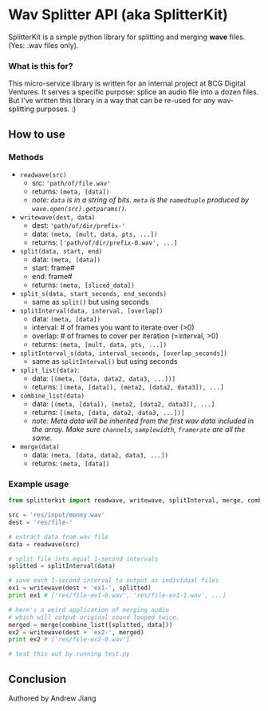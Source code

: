 # Wav Splitter API (aka SplitterKit)

SplitterKit is a simple python library for splitting and merging **wave** files. (Yes: .wav files only).

### What is this for?

This micro-service library is written for an internal project at BCG Digital Ventures. It serves a specific purpose: splice an audio file into a dozen files. But I've written this library in a way that can be re-used for any wav-splitting purposes. :)

## How to use

### Methods
* `readwave(src)`
  * src: `'path/of/file.wav'`
  * returns: `(meta, [data])`
  * *note: `data` is in a string of bits. `meta` is the `namedtuple` produced by `wave.open(src).getparams()`.*
* `writewave(dest, data)`
  * dest: `'path/of/dir/prefix-'`
  * data: `(meta, [mult, data, pts, ...])`
  * returns: `['path/of/dir/prefix-0.wav', ...]`
* `split(data, start, end)`
  * data: `(meta, [data])`
  * start: frame#
  * end: frame#
  * returns: `(meta, [sliced_data])`
* `split_s(data, start_seconds, end_seconds)`
  * same as `split()` but using seconds
* `splitInterval(data, interval, [overlap])`
  * data: `(meta, [data])`
  * interval: # of frames you want to iterate over (>0)
  * overlap: # of frames to cover per iteration (=interval, >0)
  * returns: `(meta, [mult, data, pts, ...])`
* `splitInterval_s(data, interval_seconds, [overlap_seconds])`
  * same as `splitInterval()` but using seconds
* `split_list(data)`:
  * data: `[(meta, [data, data2, data3, ...])]`
  * returns: `[(meta, [data]), (meta2, [data2, data3]), ...]`
* `combine_list(data)`
  * data: `[(meta, [data]), (meta2, [data2, data3]), ...]`
  * returns: `[(meta, [data, data2, data3, ...])]`
  * *note: Meta data will be inherited from the first wav data included in the array. Make sure `channels`, `samplewidth`, `framerate` are all the same.*
* `merge(data)`
  * data: `(meta, [data, data2, data3, ...])`
  * returns: `(meta, [data])`

### Example usage

```Python
from splitterkit import readwave, writewave, splitInterval, merge, combine_list

src = 'res/input/money.wav'
dest = 'res/file-'

# extract data from wav file
data = readwave(src)

# split file into equal 1-second intervals
splitted = splitInterval(data)

# save each 1-second interval to output as individual files
ex1 = writewave(dest + 'ex1-', splitted)
print ex1 # ['res/file-ex1-0.wav', 'res/file-ex1-1.wav', ...]

# here's a weird application of merging audio
# which will output original sound looped twice.
merged = merge(combine_list([splitted, data]))
ex2 = writewave(dest + 'ex2-', merged)
print ex2 # ['res/file-ex2-0.wav']

# test this out by running test.py
```

## Conclusion

Authored by Andrew Jiang
